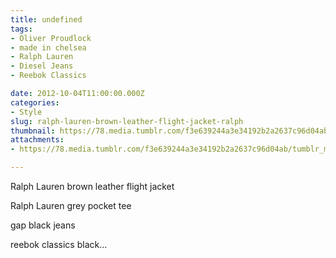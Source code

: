 ```yaml
---
title: undefined
tags:
- Oliver Proudlock
- made in chelsea
- Ralph Lauren
- Diesel Jeans
- Reebok Classics

date: 2012-10-04T11:00:00.000Z
categories:
- Style
slug: ralph-lauren-brown-leather-flight-jacket-ralph
thumbnail: https://78.media.tumblr.com/f3e639244a3e34192b2a2637c96d04ab/tumblr_mbmichZeXK1rhrm24o1_r1_540.jpg
attachments:
- https://78.media.tumblr.com/f3e639244a3e34192b2a2637c96d04ab/tumblr_mbmichZeXK1rhrm24o1_r1_1280.jpg

---
```


Ralph Lauren brown leather flight jacket 

  Ralph Lauren grey pocket tee   

  gap black jeans  

  reebok classics black...
